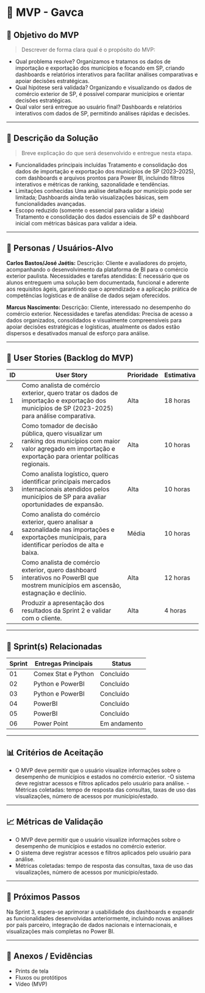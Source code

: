 # 📌 MVP - Gavca

## 🎯 Objetivo do MVP
> Descrever de forma clara qual é o propósito do MVP:  
- Qual problema resolve?
Organizamos e tratamos os dados de importação e exportação dos municípios e focando em SP, criando dashboards e relatórios interativos para facilitar análises comparativas e apoiar decisões estratégicas.
- Qual hipótese será validada?
Organizando e visualizando os dados de comércio exterior de SP, é possível comparar municípios e orientar decisões estratégicas.
- Qual valor será entregue ao usuário final?
Dashboards e relatórios interativos com dados de SP, permitindo análises rápidas e decisões.

---

## 📝 Descrição da Solução
> Breve explicação do que será desenvolvido e entregue nesta etapa.  
- Funcionalidades principais incluídas
Tratamento e consolidação dos dados de importação e exportação dos municípios de SP (2023–2025), com dashboards e arquivos prontos para Power BI, incluindo filtros interativos e métricas de ranking, sazonalidade e tendências.  
- Limitações conhecidas
Uma análise detalhada por município pode ser limitada; Dashboards ainda terão visualizações básicas, sem funcionalidades avançadas.
- Escopo reduzido (somente o essencial para validar a ideia)  
Tratamento e consolidação dos dados essenciais de SP e dashboard inicial com métricas básicas para validar a ideia.

---

## 👥 Personas / Usuários-Alvo
**Carlos Bastos/José Jaétis:** Descrição: Cliente e avaliadores do projeto, acompanhando o desenvolvimento da plataforma de BI para o comércio exterior paulista. Necessidades e tarefas atendidas: É necessário que os alunos entreguem uma solução bem documentada, funcional e aderente aos requisitos ágeis, garantindo que o aprendizado e a aplicação prática de competências logísticas e de análise de dados sejam oferecidos.

**Marcus Nascimento:** Descrição: Cliente, interessado no desempenho do comércio exterior. Necessidades e tarefas atendidas: Precisa de acesso a dados organizados, consolidados e visualmente compreensíveis para apoiar decisões estratégicas e logísticas, atualmente os dados estão dispersos e desativados manual de esforço para análise. 
 
---

## 🔑 User Stories (Backlog do MVP)
| ID  | User Story                                                                 | Prioridade | Estimativa |
|-----|-----------------------------------------------------------------------------|------------|------------|
| 1 | Como analista de comércio exterior, quero tratar os dados de importação e exportação dos municípios de SP (2023-2025) para análise comparativa.         | Alta       | 18 horas   |
| 2 | Como tomador de decisão pública, quero visualizar um ranking dos municípios com maior valor agregado em importação e exportação para orientar políticas regionais.        | Alta      | 10 horas   |
| 3 | Como analista logístico, quero identificar principais mercados internacionais atendidos pelos municípios de SP para avaliar oportunidades de expansão.         | Alta       | 10 horas   |
| 4 | Como analista do comércio exterior, quero analisar a sazonalidade nas importações e exportações municipais, para identificar períodos de alta e baixa.      | Média      | 10 horas  |
| 5 | Como analista de comércio exterior, quero dashboard interativos no PowerBI que mostrem municípios em ascensão, estagnação e declínio.      | Alta      | 12 horas  |
| 6 | Produzir a apresentação dos resultados da Sprint 2 e validar com o cliente.      | Alta      | 4 horas  |
---

## 📅 Sprint(s) Relacionadas
| Sprint | Entregas Principais                          | Status   |
|--------|----------------------------------------------|----------|
| 01     | Comex Stat e Python                        | Concluído|
| 02     | Python e PowerBI                           | Concluído |
| 03     | Python e PowerBI                           | Concluído |
| 04     | PowerBI                        | Concluído|
| 05     | PowerBI                           | Concluído |
| 06    | Power Point                         | Em andamento |

---

## 📊 Critérios de Aceitação
- O MVP deve permitir que o usuário visualize informações sobre o desempenho de municípios e estados no comércio exterior.
-O sistema deve registrar acessos e filtros aplicados pelo usuário para análise.
-Métricas coletadas: tempo de resposta das consultas, taxas de uso das visualizações, número de acessos por município/estado.
---

## 📈 Métricas de Validação
- O MVP deve permitir que o usuário visualize informações sobre o desempenho de municípios e estados no comércio exterior.
- O sistema deve registrar acessos e filtros aplicados pelo usuário para análise.
- Métricas coletadas: tempo de resposta das consultas, taxa de uso das visualizações, número de acessos por município/estado.

---

## 🚀 Próximos Passos
Na Sprint 3, espera-se aprimorar a usabilidade dos dashboards e expandir as funcionalidades desenvolvidas anteriormente, incluindo novas análises por país parceiro, integração de dados nacionais e internacionais, e visualizações mais completas no Power BI. 

---

## 📂 Anexos / Evidências
- Prints de tela  
- Fluxos ou protótipos  
- Vídeo (MVP)  
